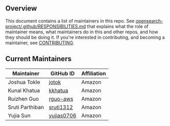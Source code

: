 ## Overview

This document contains a list of maintainers in this repo. See [opensearch-project/.github/RESPONSIBILITIES.md](https://github.com/opensearch-project/.github/blob/main/RESPONSIBILITIES.md#maintainer-responsibilities) that explains what the role of maintainer means, what maintainers do in this and other repos, and how they should be doing it. If you're interested in contributing, and becoming a maintainer, see [CONTRIBUTING](CONTRIBUTING.md).

## Current Maintainers

| Maintainer      | GitHub ID                                   | Affiliation |
| --------------- | ------------------------------------------- | ----------- |
| Joshua Tokle    | [jotok](https://github.com/jotok)           | Amazon      |
| Kunal Khatua    | [kkhatua](https://github.com/kkhatua)       | Amazon      |
| Ruizhen Guo     | [rguo-aws](https://github.com/rguo-aws)     | Amazon      |
| Sruti Parthiban | [sruti1312](https://github.com/sruti1312)   | Amazon      |
| Yujia Sun       | [yujias0706](https://github.com/yujias0706) | Amazon      |

